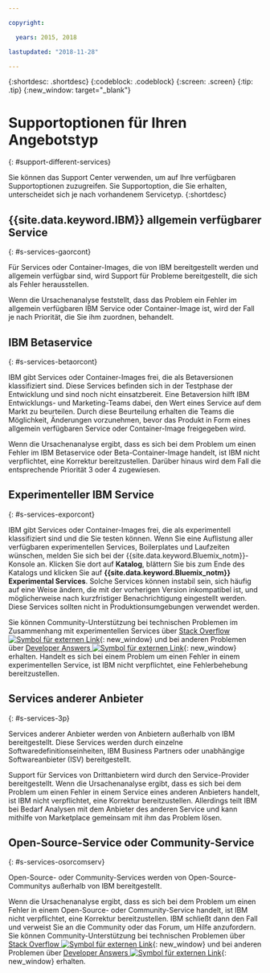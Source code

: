 ```yaml
---

copyright:

  years: 2015, 2018

lastupdated: "2018-11-28"

---
```


{:shortdesc: .shortdesc}
{:codeblock: .codeblock}
{:screen: .screen}
{:tip: .tip}
{:new_window: target="_blank"}


# Supportoptionen für Ihren Angebotstyp
{: #support-different-services}

Sie können das Support Center verwenden, um auf Ihre verfügbaren Supportoptionen zuzugreifen. Sie Supportoption, die Sie erhalten, unterscheidet sich je nach vorhandenem Servicetyp.
{:shortdesc}

## {{site.data.keyword.IBM}} allgemein verfügbarer Service
{: #s-services-gaorcont}

Für Services oder Container-Images, die von IBM bereitgestellt werden und allgemein verfügbar sind, wird Support für Probleme bereitgestellt, die sich als Fehler herausstellen.

Wenn die Ursachenanalyse feststellt, dass das Problem ein Fehler im allgemein verfügbaren IBM Service oder Container-Image ist, wird der Fall je nach Priorität, die Sie ihm zuordnen, behandelt. 

## IBM Betaservice
{: #s-services-betaorcont}

IBM gibt Services oder Container-Images frei, die als Betaversionen klassifiziert sind. Diese Services befinden sich in der Testphase der Entwicklung und sind noch nicht einsatzbereit. Eine Betaversion hilft IBM Entwicklungs- und Marketing-Teams dabei, den Wert eines Service auf dem Markt zu beurteilen. Durch diese Beurteilung erhalten die Teams die Möglichkeit, Änderungen vorzunehmen, bevor das Produkt in Form eines allgemein verfügbaren Service oder Container-Image freigegeben wird.

Wenn die Ursachenanalyse ergibt, dass es sich bei dem Problem um einen Fehler im IBM Betaservice oder Beta-Container-Image handelt, ist IBM nicht verpflichtet, eine Korrektur bereitzustellen. Darüber hinaus wird dem Fall die entsprechende Priorität 3 oder 4 zugewiesen.

## Experimenteller IBM Service
{: #s-services-exporcont}

IBM gibt Services oder Container-Images frei, die als experimentell klassifiziert sind und die Sie testen können. Wenn Sie eine Auflistung aller verfügbaren experimentellen Services, Boilerplates und Laufzeiten wünschen, melden Sie sich bei der {{site.data.keyword.Bluemix_notm}}-Konsole an. Klicken Sie dort auf **Katalog**, blättern Sie bis zum Ende des Katalogs und klicken Sie auf **{{site.data.keyword.Bluemix_notm}} Experimental Services**. Solche Services können instabil sein, sich häufig auf eine Weise ändern, die mit der vorherigen Version inkompatibel ist, und möglicherweise nach kurzfristiger Benachrichtigung eingestellt werden. Diese Services sollten nicht in Produktionsumgebungen verwendet werden.

Sie können Community-Unterstützung bei technischen Problemen im Zusammenhang mit experimentellen Services über [Stack Overflow ![Symbol für externen Link](../icons/launch-glyph.svg "Symbol für externen Link")](http://stackoverflow.com/questions/tagged/ibm-bluemix){: new_window} und bei anderen Problemen über [Developer Answers ![Symbol für externen Link](../icons/launch-glyph.svg "Symbol für externen Link")](https://developer.ibm.com/answers/topics/ibm-cloud/){: new_window} erhalten. Handelt es sich bei einem Problem um einen Fehler in einem experimentellen Service, ist IBM nicht verpflichtet, eine Fehlerbehebung bereitzustellen.

## Services anderer Anbieter
{: #s-services-3p}

Services anderer Anbieter werden von Anbietern außerhalb von IBM bereitgestellt. Diese Services werden durch einzelne Softwaredefinitionseinheiten, IBM Business Partners oder unabhängige Softwareanbieter (ISV) bereitgestellt.

Support für Services von Drittanbietern wird durch den Service-Provider bereitgestellt. Wenn die Ursachenanalyse ergibt, dass es sich bei dem Problem um einen Fehler in einem Service eines anderen Anbieters handelt, ist IBM nicht verpflichtet, eine Korrektur bereitzustellen. Allerdings teilt IBM bei Bedarf Analysen mit dem Anbieter des anderen Service und kann mithilfe von Marketplace gemeinsam mit ihm das Problem lösen.

## Open-Source-Service oder Community-Service
{: #s-services-osorcomserv}

Open-Source- oder Community-Services werden von Open-Source-Communitys außerhalb von IBM bereitgestellt.

Wenn die Ursachenanalyse ergibt, dass es sich bei dem Problem um einen Fehler in einem Open-Source- oder Community-Service handelt, ist IBM nicht verpflichtet, eine Korrektur bereitzustellen. IBM schließt dann den Fall und verweist Sie an die Community oder das Forum, um Hilfe anzufordern. Sie können Community-Unterstützung bei technischen Problemen über [Stack Overflow ![Symbol für externen Link](../icons/launch-glyph.svg "Symbol für externen Link")](http://stackoverflow.com/questions/tagged/ibm-bluemix){: new_window} und bei anderen Problemen über [Developer Answers ![Symbol für externen Link](../icons/launch-glyph.svg "Symbol für externen Link")](https://developer.ibm.com/answers/topics/ibm-cloud/){: new_window} erhalten.
